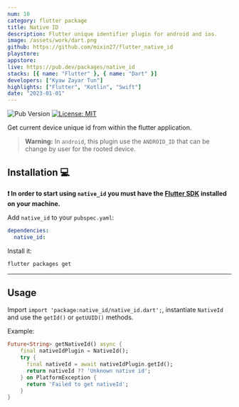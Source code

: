 ```yaml
---
num: 10
category: flutter package
title: Native ID
description: Flutter unique identifier plugin for android and ios.
image: /assets/work/dart.png
github: https://github.com/mixin27/flutter_native_id
playstore:
appstore:
live: https://pub.dev/packages/native_id
stacks: [{ name: "Flutter" }, { name: "Dart" }]
developers: ["Kyaw Zayar Tun"]
highlights: ["Flutter", "Kotlin", "Swift"]
date: "2023-01-01"
---
```


![Pub Version](https://img.shields.io/pub/v/native_id?style=flat-square&color=3297D1&link=https://pub.dev/packages/native_id)
[![License: MIT][license_badge]][license_link]

Get current device unique id from within the flutter application.

> **Warning:** In `android`, this plugin use the `ANDROID_ID` that can be change by user for the rooted device.

## Installation 💻

**❗ In order to start using `native_id` you must have the [Flutter SDK][flutter_install_link] installed on your machine.**

Add `native_id` to your `pubspec.yaml`:

```yaml
dependencies:
  native_id:
```

Install it:

```sh
flutter packages get
```

---

## Usage

Import `import 'package:native_id/native_id.dart';`, instantiate `NativeId` and use the `getId()` or `getUUID()` methods.

Example:

```dart
Future<String> getNativeId() async {
    final nativeIdPlugin = NativeId();
    try {
      final nativeId = await nativeIdPlugin.getId();
      return nativeId ?? 'Unknown native id';
    } on PlatformException {
      return 'Failed to get nativeId';
    }
}
```

[flutter_install_link]: https://docs.flutter.dev/get-started/install
[license_badge]: https://img.shields.io/badge/license-MIT-blue.svg
[license_link]: https://opensource.org/licenses/MIT
